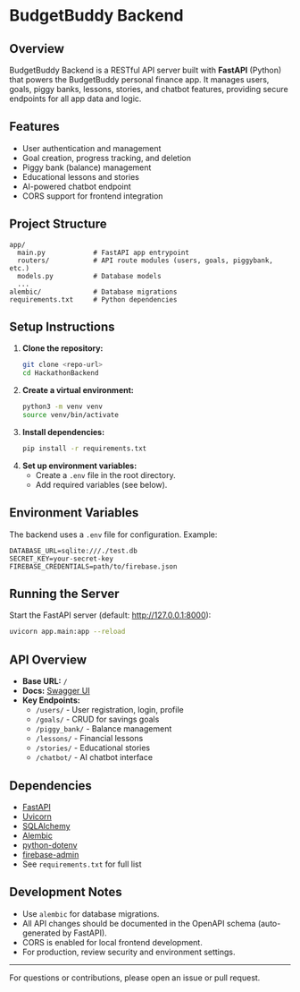 # BudgetBuddy Backend

## Overview
BudgetBuddy Backend is a RESTful API server built with **FastAPI** (Python) that powers the BudgetBuddy personal finance app. It manages users, goals, piggy banks, lessons, stories, and chatbot features, providing secure endpoints for all app data and logic.

## Features
- User authentication and management
- Goal creation, progress tracking, and deletion
- Piggy bank (balance) management
- Educational lessons and stories
- AI-powered chatbot endpoint
- CORS support for frontend integration

## Project Structure
```
app/
  main.py            # FastAPI app entrypoint
  routers/           # API route modules (users, goals, piggybank, etc.)
  models.py          # Database models
  ...
alembic/             # Database migrations
requirements.txt     # Python dependencies
```

## Setup Instructions
1. **Clone the repository:**
   ```bash
   git clone <repo-url>
   cd HackathonBackend
   ```
2. **Create a virtual environment:**
   ```bash
   python3 -m venv venv
   source venv/bin/activate
   ```
3. **Install dependencies:**
   ```bash
   pip install -r requirements.txt
   ```
4. **Set up environment variables:**
   - Create a `.env` file in the root directory.
   - Add required variables (see below).

## Environment Variables
The backend uses a `.env` file for configuration. Example:
```
DATABASE_URL=sqlite:///./test.db
SECRET_KEY=your-secret-key
FIREBASE_CREDENTIALS=path/to/firebase.json
```

## Running the Server
Start the FastAPI server (default: http://127.0.0.1:8000):
```bash
uvicorn app.main:app --reload
```

## API Overview
- **Base URL:** `/`
- **Docs:** [Swagger UI](http://127.0.0.1:8000/docs)
- **Key Endpoints:**
  - `/users/` - User registration, login, profile
  - `/goals/` - CRUD for savings goals
  - `/piggy_bank/` - Balance management
  - `/lessons/` - Financial lessons
  - `/stories/` - Educational stories
  - `/chatbot/` - AI chatbot interface

## Dependencies
- [FastAPI](https://fastapi.tiangolo.com/)
- [Uvicorn](https://www.uvicorn.org/)
- [SQLAlchemy](https://www.sqlalchemy.org/)
- [Alembic](https://alembic.sqlalchemy.org/)
- [python-dotenv](https://pypi.org/project/python-dotenv/)
- [firebase-admin](https://pypi.org/project/firebase-admin/)
- See `requirements.txt` for full list

## Development Notes
- Use `alembic` for database migrations.
- All API changes should be documented in the OpenAPI schema (auto-generated by FastAPI).
- CORS is enabled for local frontend development.
- For production, review security and environment settings.

---

For questions or contributions, please open an issue or pull request. 